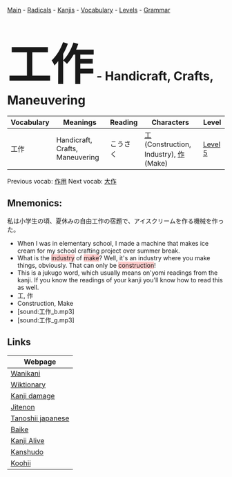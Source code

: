 <style> bigfont {font-size: 100px}</style>
[Main](../README.md) -
[Radicals](../radicals.md) -
[Kanjis](../kanjis.md) -
[Vocabulary](../vocabulary.md) -
[Levels](../levels.md) -
[Grammar](../grammar.md)
# <bigfont> 工作</bigfont> - Handicraft, Crafts, Maneuvering 

| Vocabulary | Meanings | Reading | Characters | Level |
| --- | --- | --- | --- | --- |
| 工作 | Handicraft, Crafts, Maneuvering | こうさく |  [工](../kanjis/工.md) (Construction, Industry), [作](../kanjis/作.md) (Make) | [Level 5](../levels/wk_level5.md) |

Previous vocab: [作用](作用.md) Next vocab: [大作](大作.md) 

## Mnemonics:
私は小学生の頃、夏休みの自由工作の宿題で、アイスクリームを作る機械を作った。
* When I was in elementary school, I made a machine that makes ice cream for my school crafting project over summer break.
* What is the <span style="background-color:#ffcccb"> industry</span> of <span style="background-color:#ffcccb"> make</span>? Well, it's an industry where you make things, obviously. That can only be <span style="background-color:#ffcccb"> construction</span>!
* This is a jukugo word, which usually means on'yomi readings from the kanji. If you know the readings of your kanji you'll know how to read this as well.
* 工, 作
* Construction, Make
* [sound:工作_b.mp3]
* [sound:工作_g.mp3]


## Links 

| Webpage |
| --- |
| [Wanikani          ](https://www.wanikani.com/kanji/工作) |
| [Wiktionary        ](https://en.wiktionary.org/wiki/工作) |
| [Kanji damage      ](http://www.kanjidamage.com/kanji/search?utf8=✓&q=工作) |
| [Jitenon           ](https://jitenon.com/kanji/工作) |
| [Tanoshii japanese ](https://www.tanoshiijapanese.com/dictionary/kanji.cfm?k=工作) |
| [Baike             ](https://baike.baidu.com/item/工作) |
| [Kanji Alive       ](https://app.kanjialive.com/工作) |
| [Kanshudo          ](https://www.kanshudo.com/searchmn?q=工作) |
| [Koohii            ](https://kanji.koohii.com/study/kanji/工作) |
